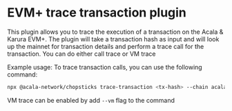 # EVM+ trace transaction plugin

This plugin allows you to trace the execution of a transaction on the Acala & Karura EVM+. The plugin will take a transaction hash as input and will look up the mainnet for transaction details and perform a trace call for the transaction. You can do either call trace or VM trace

Example usage:
To trace transaction calls, you can use the following command:

```bash
npx @acala-network/chopsticks trace-transaction <tx-hash> --chain acala --output trace.json
```

VM trace can be enabled by add `--vm` flag to the command
